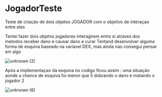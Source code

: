 # JogadorTeste
Teste de criação de dois objetos JOGADOR com o objetivo de interaçao entre eles

Tentei fazer dois objetos jogadores interagirem entre si atraves dos metodos receber dano e causar dano e curar
Tentand desenvolver alguma forma de esquiva baseado na variavel DEX, mas ainda nao consegui pensar em algo

![unknown (2)](https://user-images.githubusercontent.com/111459606/188938651-6ef89451-6353-4146-9497-555f48f0c387.png)

Após a implementaçao da esquiva no codigo ficou assim : uma situação aonde a chance de esquiva foi menor que 5 dobrando o dano e matando o jogador 2

![unknown (6)](https://user-images.githubusercontent.com/111459606/189423806-500930d2-104a-4416-80c7-e0f3a7742181.png)

